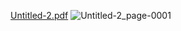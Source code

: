 [Untitled-2.pdf](https://github.com/user-attachments/files/18260973/Untitled-2.pdf)
![Untitled-2_page-0001](https://github.com/user-attachments/assets/f1e74eda-94be-48cb-9cdd-674b72fde59b)
